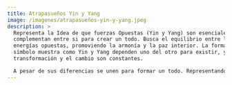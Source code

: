 ```yaml
---
title: Atrapasueños Yin y Yang
image: /imagenes/atrapasueños-yin-y-yang.jpeg
description: >
  Representa la Idea de que fuerzas Opuestas (Yin y Yang) son esenciales y se
  complementan entre si para crear un todo. Busca el equilibrio entre las
  energías opuestas, promoviendo la armonía y la paz interior. La forma del
  símbolo muestra como Yin y Yang dependen uno del otro para existir, y como la
  transformación y el cambio son constantes.

  A pesar de sus diferencias se unen para formar un todo. Representando la Idea de que la unidad es mas importante que la oposición. Se considera un amuleto que protege contra las energías negativas y Permite que solo los sueños positivos lleguen a la persona.
---
```

